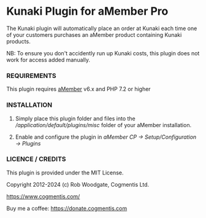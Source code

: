 # Kunaki Plugin for aMember Pro

The Kunaki plugin will automatically place an order at Kunaki each time one
of your customers purchases an aMember product containing Kunaki products.

NB: To ensure you don't accidently run up Kunaki costs, this plugin does not work
for access added manually.

### REQUIREMENTS

This plugin requires [aMember](https://www.cogmentis.com/go/amember) v6.x and PHP 7.2 or higher

### INSTALLATION

1. Simply place this plugin folder and files into the */application/default/plugins/misc* folder of your aMember installation.

2. Enable and configure the plugin in *aMember CP -> Setup/Configuration -> Plugins*

### LICENCE / CREDITS

This plugin is provided under the MIT License.

Copyright 2012-2024 (c) Rob Woodgate, Cogmentis Ltd.

<https://www.cogmentis.com/>

Buy me a coffee: <https://donate.cogmentis.com>
